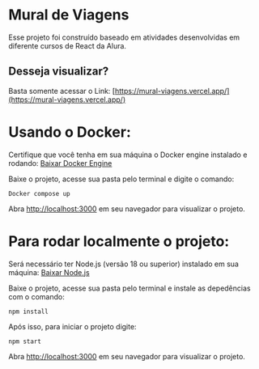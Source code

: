 # Mural de Viagens
Esse projeto foi construído baseado em atividades desenvolvidas em diferente cursos de React da Alura. 

## Desseja visualizar?

Basta somente acessar o Link:
[https://mural-viagens.vercel.app/](https://mural-viagens.vercel.app/)

# Usando o Docker:

Certifique que você tenha em sua máquina o Docker engine instalado e rodando: [Baixar Docker Engine](https://docs.docker.com/engine/install/)

Baixe o projeto, acesse sua pasta pelo terminal e digite o comando:

    Docker compose up

Abra [http://localhost:3000](http://localhost:3000) em seu navegador para visualizar o projeto.

# Para rodar localmente o projeto:

Será necessário ter Node.js (versão 18 ou superior) instalado em sua máquina: [Baixar Node.js](https://nodejs.org/en/download/package-manager)

Baixe o projeto, acesse sua pasta pelo terminal e instale as depedências com o comando:

    npm install
 
Após isso, para iniciar o projeto digite:

    npm start

Abra [http://localhost:3000](http://localhost:3000) em seu navegador para visualizar o projeto.
